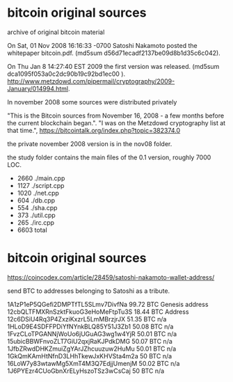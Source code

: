 # bitcoin original sources

archive of original bitcoin material

On Sat, 01 Nov 2008 16:16:33 -0700 Satoshi Nakamoto posted the whitepaper bitcoin.pdf. (md5sum d56d71ecadf2137be09d8b1d35c6c042).

On Thu Jan 8 14:27:40 EST 2009 the first version was released. (md5sum dca1095f053a0c2dc90b19c92bd1ec00 ). http://www.metzdowd.com/pipermail/cryptography/2009-January/014994.html.

In november 2008 some sources were distributed privately

"This is the Bitcoin sources from November 16, 2008 - a few months before the current blockchain began.". "I was on the Metzdowd cryptography list at that time.", https://bitcointalk.org/index.php?topic=382374.0 

the private november 2008 version is in the nov08 folder.

the study folder contains the main files of the 0.1 version, roughly 7000 LOC.

*  2660 ./main.cpp
*  1127 ./script.cpp
*  1020 ./net.cpp
*   604 ./db.cpp
*   554 ./sha.cpp
*   373 ./util.cpp
*   265 ./irc.cpp
*  6603 total


# bitcoin original sources
https://coincodex.com/article/28459/satoshi-nakamoto-wallet-address/

send BTC to addresses belonging to Satoshi as a tribute.

1A1zP1eP5QGefi2DMPTfTL5SLmv7DivfNa	99.72 BTC	Genesis address <br>
12cbQLTFMXRnSzktFkuoG3eHoMeFtpTu3S	18.44 BTC	Address <br>
12c6DSiU4Rq3P4ZxziKxzrL5LmMBrzjrJX	51.35 BTC	n/a <br>
1HLoD9E4SDFFPDiYfNYnkBLQ85Y51J3Zb1	50.08 BTC	n/a <br>
1FvzCLoTPGANNjWoUo6jUGuAG3wg1w4YjR	50.01 BTC	n/a <br>
15ubicBBWFnvoZLT7GiU2qxjRaKJPdkDMG	50.07 BTC	n/a <br>
1JfbZRwdDHKZmuiZgYArJZhcuuzuw2HuMu	50.01 BTC	n/a <br>
1GkQmKAmHtNfnD3LHhTkewJxKHVSta4m2a	50 BTC	n/a <br>
16LoW7y83wtawMg5XmT4M3Q7EdjjUmenjM	50.02 BTC	n/a <br>
1J6PYEzr4CUoGbnXrELyHszoTSz3wCsCaj	50 BTC	n/a <br>
